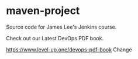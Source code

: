 # maven-project
Source code for James Lee's Jenkins course.

Check out our Latest DevOps PDF book.

https://www.level-up.one/devops-pdf-book
Change
